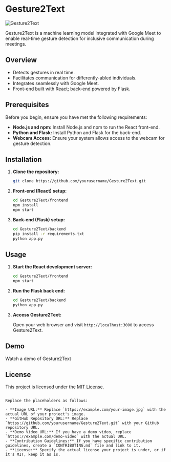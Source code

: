 # Gesture2Text

![Gesture2Text](https://www.linkpicture.com/q/landing_1.png)

Gesture2Text is a machine learning model integrated with Google Meet to enable real-time gesture detection for inclusive communication during meetings.

## Overview

- Detects gestures in real time.
- Facilitates communication for differently-abled individuals.
- Integrates seamlessly with Google Meet.
- Front-end built with React; back-end powered by Flask.

## Prerequisites

Before you begin, ensure you have met the following requirements:

- **Node.js and npm:** Install Node.js and npm to run the React front-end.
- **Python and Flask:** Install Python and Flask for the back-end.
- **Webcam Access:** Ensure your system allows access to the webcam for gesture detection.

## Installation

1. **Clone the repository:**

   ```bash
   git clone https://github.com/yourusername/Gesture2Text.git
   ```
2. **Front-end (React) setup:**

   ```bash
   cd Gesture2Text/frontend
   npm install
   npm start
   ```

3. **Back-end (Flask) setup:**

   ```bash
   cd Gesture2Text/backend
   pip install -r requirements.txt
   python app.py
   ```
## Usage

1. **Start the React development server:**

   ```bash
   cd Gesture2Text/frontend
   npm start
   ```

2. **Run the Flask back end:**

   ```bash
   cd Gesture2Text/backend
   python app.py
   ```
3. **Access Gesture2Text:**

   Open your web browser and visit `http://localhost:3000` to access Gesture2Text.

## Demo

Watch a demo of Gesture2Text

## License

This project is licensed under the [MIT License](LICENSE).
```

Replace the placeholders as follows:

- **Image URL:** Replace `https://example.com/your-image.jpg` with the actual URL of your project's image.
- **GitHub Repository URL:** Replace `https://github.com/yourusername/Gesture2Text.git` with your GitHub repository URL.
- **Demo Video URL:** If you have a demo video, replace `https://example.com/demo-video` with the actual URL.
- **Contribution Guidelines:** If you have specific contribution guidelines, create a `CONTRIBUTING.md` file and link to it.
- **License:** Specify the actual license your project is under, or if it's MIT, keep it as is.